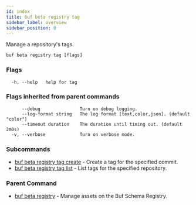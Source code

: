 ```yaml
---
id: index
title: buf beta registry tag
sidebar_label: overview
sidebar_position: 0
---
```

Manage a repository's tags.

```
buf beta registry tag [flags]
```

### Flags

```
  -h, --help   help for tag
```

### Flags inherited from parent commands

```
      --debug               Turn on debug logging.
      --log-format string   The log format [text,color,json]. (default "color")
      --timeout duration    The duration until timing out. (default 2m0s)
  -v, --verbose             Turn on verbose mode.
```

### Subcommands

* [buf beta registry tag create](create)	 - Create a tag for the specified commit.
* [buf beta registry tag list](list)	 - List tags for the specified repository.

### Parent Command

* [buf beta registry](../index)	 - Manage assets on the Buf Schema Registry.
